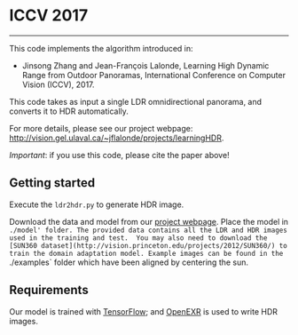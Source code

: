 # ICCV 2017
-------

This code implements the algorithm introduced in:

* Jinsong Zhang and Jean-François Lalonde, Learning High Dynamic Range from Outdoor Panoramas, International Conference on Computer Vision (ICCV), 2017.

This code takes as input a single LDR omnidirectional panorama, and converts it to HDR automatically.

For more details, please see our project webpage: http://vision.gel.ulaval.ca/~jflalonde/projects/learningHDR.

*Important*: if you use this code, please cite the paper above!


## Getting started
Execute the `ldr2hdr.py` to generate HDR image.

Download the data and model from our [project webpage](http://vision.gel.ulaval.ca/~jflalonde/projects/learningHDR). Place the model in `./model' folder.
The provided data contains all the LDR and HDR images used in the training and test. 
You may also need to download the [SUN360 dataset](http://vision.princeton.edu/projects/2012/SUN360/) to train the domain adaptation model. Example images can be found in the `./examples` folder which have been aligned by centering the sun.


## Requirements
Our model is trained with [TensorFlow](https://www.tensorflow.org/); and [OpenEXR](http://www.openexr.com/) is used to write HDR images.

